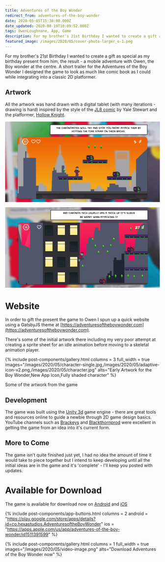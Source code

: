 ```yaml
---
title: Adventures of the Boy Wonder
redirect_from: adventures-of-the-boy-wonder
date: 2020-05-05T15:38:00.000Z
date_updated: 2020-08-19T10:09:52.000Z
tags: OwenLoughnane, App, Game
description: For my brother's 21st Birthday I wanted to create a gift as special as my birthday present from him, the result - a mobile adventure with Owen, the Boy wonder at the centre.
featured_image: /images/2020/05/cover-photo-larger_o-1.png
---
```


For my brother's 21st Birthday I wanted to create a gift as special as my birthday present from him, the result - a mobile adventure with Owen, the Boy wonder at the centre.
A short trailer for the Adventures of the Boy Wonder
I designed the game to look as much like comic book as I could while integrating into a classic 2D platformer.

## Artwork

All the artwork was hand drawn with a digital tablet (with many iterations - drawing is hard) inspired by the style of the [JL8 comic](https://www.facebook.com/jl8comiclol) by Yale Stewart and the platformer, [Hollow Knight](https://hollowknight.com/). 

![](/images/2020/05/android3.png)

![](/images/2020/05/android5.png)

# Website

In order to gift the present the game to Owen I spun up a quick website using a GatsbyJS theme at [https://adventuresoftheboywonder.com](https://adventuresoftheboywonder.com).

There's some of the initial artwork there including my very poor attempt at creating a sprite sheet for an idle animation before moving to a skeletal animation player.

{% include post-components/gallery.html
	columns = 3
	full_width = true
	images="/images/2020/05/character-single.jpg,/images/2020/05/adaptive-icon-v2.png,/images/2020/05/character.jpg"
	alts="Early Artwork for the Boy Wonder,New App Icon,Fully shaded character"
%}


Some of the artwork from the game
## Development

The game was built using the [Unity 3d](https://unity.com/) game engine - there are great tools and resources online to guide a newbie through 2D game design basics. YouTube channels such as [Brackeys](https://www.youtube.com/user/Brackeys) and [Blackthornprod](https://www.youtube.com/channel/UC9Z1XWw1kmnvOOFsj6Bzy2g) were excellent in getting the game from an idea into it's current form.

## More to Come

The game isn't quite finished just yet, I had no idea the amount of time it would take to piece together but I intend to keep developing until all the initial ideas are in the game and it's 'complete' - I'll keep you posted with updates.

# Available for Download

The game is available for download now on [Android](https://play.google.com/store/apps/details?id=co.hexastudios.AdventuresoftheBoyWonder) and [iOS](https://apps.apple.com/us/app/adventures-of-the-boy-wonder/id1511391599)

{% include post-components/app-buttons.html
	columns = 2
	android = "https://play.google.com/store/apps/details?id=co.hexastudios.AdventuresoftheBoyWonder"
	ios = "https://apps.apple.com/us/app/adventures-of-the-boy-wonder/id1511391599"
%}

{% include post-components/gallery.html
	columns = 1
	full_width = true
	images="/images/2020/05/video-image.png"
	alts="Download Adventures of the Boy Wonder now"
%}
